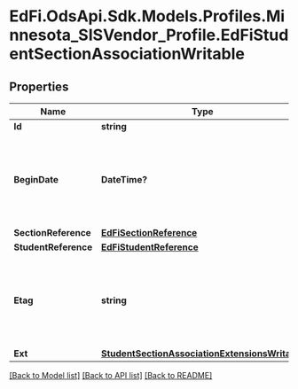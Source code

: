 # EdFi.OdsApi.Sdk.Models.Profiles.Minnesota_SISVendor_Profile.EdFiStudentSectionAssociationWritable
## Properties

Name | Type | Description | Notes
------------ | ------------- | ------------- | -------------
**Id** | **string** |  | 
**BeginDate** | **DateTime?** | Month, day, and year of the Student&#39;s entry or assignment to the Section. | 
**SectionReference** | [**EdFiSectionReference**](EdFiSectionReference.md) |  | 
**StudentReference** | [**EdFiStudentReference**](EdFiStudentReference.md) |  | 
**Etag** | **string** | A unique system-generated value that identifies the version of the resource. | [optional] 
**Ext** | [**StudentSectionAssociationExtensionsWritable**](StudentSectionAssociationExtensionsWritable.md) |  | [optional] 

[[Back to Model list]](../README.md#documentation-for-models) [[Back to API list]](../README.md#documentation-for-api-endpoints) [[Back to README]](../README.md)

